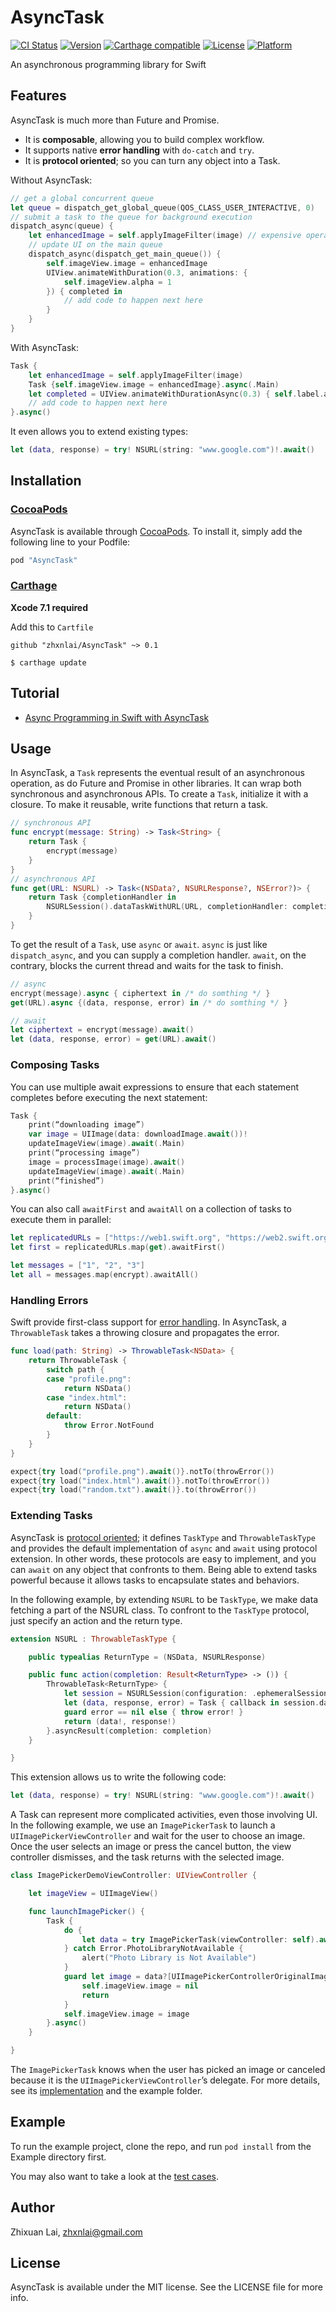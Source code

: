 # AsyncTask

[![CI Status](http://img.shields.io/travis/zhxnlai/AsyncTask.svg?style=flat)](https://travis-ci.org/zhxnlai/AsyncTask)
[![Version](https://img.shields.io/cocoapods/v/AsyncTask.svg?style=flat)](http://cocoapods.org/pods/AsyncTask)
[![Carthage compatible](https://img.shields.io/badge/Carthage-compatible-4BC51D.svg?style=flat)](https://github.com/zhxnlai/AsyncTask)
[![License](https://img.shields.io/cocoapods/l/AsyncTask.svg?style=flat)](http://cocoapods.org/pods/AsyncTask)
[![Platform](https://img.shields.io/cocoapods/p/AsyncTask.svg?style=flat)](http://cocoapods.org/pods/AsyncTask)

An asynchronous programming library for Swift

## Features
AsyncTask is much more than Future and Promise.
- It is **composable**, allowing you to build complex workflow.
- It supports native **error handling** with `do-catch` and `try`.
- It is **protocol oriented**; so you can turn any object into a Task.

Without AsyncTask:
```swift
// get a global concurrent queue
let queue = dispatch_get_global_queue(QOS_CLASS_USER_INTERACTIVE, 0)
// submit a task to the queue for background execution
dispatch_async(queue) {
    let enhancedImage = self.applyImageFilter(image) // expensive operation taking a few seconds
    // update UI on the main queue
    dispatch_async(dispatch_get_main_queue()) {
        self.imageView.image = enhancedImage
        UIView.animateWithDuration(0.3, animations: {
            self.imageView.alpha = 1
        }) { completed in
            // add code to happen next here
        }
    }
}
```

With AsyncTask:
```swift
Task {
    let enhancedImage = self.applyImageFilter(image)
    Task {self.imageView.image = enhancedImage}.async(.Main)
    let completed = UIView.animateWithDurationAsync(0.3) { self.label.alpha = 1 }.await(.Main)
    // add code to happen next here
}.async()
```

It even allows you to extend existing types:
```swift
let (data, response) = try! NSURL(string: "www.google.com")!.await()
```

## Installation

### [CocoaPods](http://cocoapods.org)
AsyncTask is available through [CocoaPods](http://cocoapods.org). To install
it, simply add the following line to your Podfile:

```ruby
pod "AsyncTask"
```

### [Carthage](https://github.com/Carthage/Carthage)

**Xcode 7.1 required**

Add this to `Cartfile`

```
github "zhxnlai/AsyncTask" ~> 0.1
```

```
$ carthage update
```

## Tutorial
* [Async Programming in Swift with AsyncTask](https://medium.com/@zhxnlai/async-programming-in-swift-with-asynctask-95a708c1c3c0)

## Usage
In AsyncTask, a `Task` represents the eventual result of an asynchronous operation, as do Future and Promise in other libraries. It can wrap both synchronous and asynchronous APIs. To create a `Task`, initialize it with a closure. To make it reusable, write functions that return a task.

```swift
// synchronous API
func encrypt(message: String) -> Task<String> {
    return Task {
        encrypt(message)
    }
}
// asynchronous API
func get(URL: NSURL) -> Task<(NSData?, NSURLResponse?, NSError?)> {
    return Task {completionHandler in
        NSURLSession().dataTaskWithURL(URL, completionHandler: completionHandler).resume()
    }
}
```

To get the result of a `Task`, use `async` or `await`. `async` is just like `dispatch_async`, and you can supply a completion handler. `await`, on the contrary, blocks the current thread and waits for the task to finish.

```swift
// async
encrypt(message).async { ciphertext in /* do somthing */ }
get(URL).async {(data, response, error) in /* do somthing */ }

// await
let ciphertext = encrypt(message).await()
let (data, response, error) = get(URL).await()
```

### Composing Tasks
You can use multiple await expressions to ensure that each statement completes before executing the next statement:

```swift
Task {
    print(“downloading image”)
    var image = UIImage(data: downloadImage.await())!
    updateImageView(image).await(.Main)
    print(“processing image”)
    image = processImage(image).await()
    updateImageView(image).await(.Main)
    print(“finished”)
}.async()
```

You can also call `awaitFirst` and `awaitAll` on a collection of tasks to execute them in parallel:

```swift
let replicatedURLs = ["https://web1.swift.org", "https://web2.swift.org"]
let first = replicatedURLs.map(get).awaitFirst()

let messages = ["1", "2", "3"]
let all = messages.map(encrypt).awaitAll()
```

### Handling Errors
Swift provide first-class support for [error handling](https://developer.apple.com/library/ios/documentation/Swift/Conceptual/Swift_Programming_Language/ErrorHandling.html). In AsyncTask, a `ThrowableTask` takes a throwing closure and propagates the error.

```swift
func load(path: String) -> ThrowableTask<NSData> {
    return ThrowableTask {
        switch path {
        case "profile.png":
            return NSData()
        case "index.html":
            return NSData()
        default:
            throw Error.NotFound
        }
    }
}

expect{try load("profile.png").await()}.notTo(throwError())
expect{try load("index.html").await()}.notTo(throwError())
expect{try load("random.txt").await()}.to(throwError())
```

### Extending Tasks
AsyncTask is [protocol oriented](https://developer.apple.com/videos/play/wwdc2015/408/); it defines `TaskType` and `ThrowableTaskType` and provides the default implementation of `async` and `await` using protocol extension. In other words, these protocols are easy to implement, and you can `await` on any object that confronts to them. Being able to extend tasks powerful because it allows tasks to encapsulate states and behaviors.

In the following example, by extending `NSURL` to be `TaskType`, we make data fetching a part of the NSURL class. To confront to the `TaskType` protocol, just specify an action and the return type.

```swift
extension NSURL : ThrowableTaskType {

    public typealias ReturnType = (NSData, NSURLResponse)

    public func action(completion: Result<ReturnType> -> ()) {
        ThrowableTask<ReturnType> {
            let session = NSURLSession(configuration: .ephemeralSessionConfiguration())
            let (data, response, error) = Task { callback in session.dataTaskWithURL(self, completionHandler: callback).resume()}.await()
            guard error == nil else { throw error! }
            return (data!, response!)
        }.asyncResult(completion: completion)
    }

}
```

This extension allows us to write the following code:

```swift
let (data, response) = try! NSURL(string: "www.google.com")!.await()
```

A Task can represent more complicated activities, even those involving UI. In the following example, we use an `ImagePickerTask` to launch a `UIImagePickerViewController` and wait for the user to choose an image. Once the user selects an image or press the cancel button, the view controller dismisses, and the task returns with the selected image.


```swift
class ImagePickerDemoViewController: UIViewController {

    let imageView = UIImageView()

    func launchImagePicker() {
        Task {
            do {
                let data = try ImagePickerTask(viewController: self).await()
            } catch Error.PhotoLibraryNotAvailable {
                alert("Photo Library is Not Available")
            }
            guard let image = data?[UIImagePickerControllerOriginalImage] as? UIImage else {
                self.imageView.image = nil
                return
            }
            self.imageView.image = image
        }.async()
    }

}
```
The `ImagePickerTask` knows when the user has picked an image or canceled because it is the `UIImagePickerViewController`’s delegate. For more details, see its [implementation](https://gist.github.com/zhxnlai/7594df6ec62daf3d38ada9593c9b7408) and the example folder.

## Example

To run the example project, clone the repo, and run `pod install` from the Example directory first.

You may also want to take a look at the [test cases](https://github.com/zhxnlai/AsyncTask/tree/master/Example/Tests).

## Author

Zhixuan Lai, zhxnlai@gmail.com

## License

AsyncTask is available under the MIT license. See the LICENSE file for more info.
